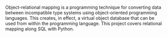 Object-relational mapping is a programming technique for converting data between incompatible type systems using object-oriented programming languages. This creates, in effect, a virtual object database that can be used from within the programming language. This project covers relational mapping along SQL with Python.
